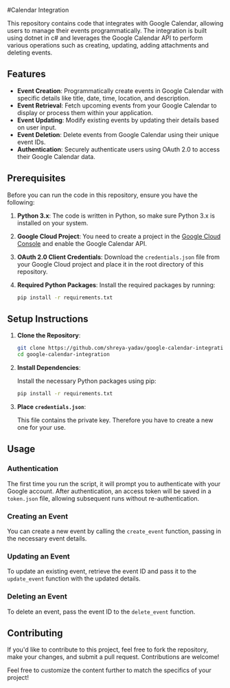 #Calendar Integration

This repository contains code that integrates with Google Calendar, allowing users to manage their events programmatically. The integration is built using dotnet in c# and leverages the Google Calendar API to perform various operations such as creating, updating, adding attachments and deleting events.

## Features

- **Event Creation**: Programmatically create events in Google Calendar with specific details like title, date, time, location, and description.
- **Event Retrieval**: Fetch upcoming events from your Google Calendar to display or process them within your application.
- **Event Updating**: Modify existing events by updating their details based on user input.
- **Event Deletion**: Delete events from Google Calendar using their unique event IDs.
- **Authentication**: Securely authenticate users using OAuth 2.0 to access their Google Calendar data.

## Prerequisites

Before you can run the code in this repository, ensure you have the following:

1. **Python 3.x**: The code is written in Python, so make sure Python 3.x is installed on your system.
2. **Google Cloud Project**: You need to create a project in the [Google Cloud Console](https://console.cloud.google.com/) and enable the Google Calendar API.
3. **OAuth 2.0 Client Credentials**: Download the `credentials.json` file from your Google Cloud project and place it in the root directory of this repository.
4. **Required Python Packages**: Install the required packages by running:

   ```bash
   pip install -r requirements.txt
   ```

## Setup Instructions

1. **Clone the Repository**:

   ```bash
   git clone https://github.com/shreya-yadav/google-calendar-integration.git
   cd google-calendar-integration
   ```

2. **Install Dependencies**:

   Install the necessary Python packages using pip:

   ```bash
   pip install -r requirements.txt
   ```

3. **Place `credentials.json`**:

   This file contains the private key. Therefore you have to create a new one for your use.


## Usage

### Authentication

The first time you run the script, it will prompt you to authenticate with your Google account. After authentication, an access token will be saved in a `token.json` file, allowing subsequent runs without re-authentication.

### Creating an Event

You can create a new event by calling the `create_event` function, passing in the necessary event details.

### Updating an Event

To update an existing event, retrieve the event ID and pass it to the `update_event` function with the updated details.

### Deleting an Event

To delete an event, pass the event ID to the `delete_event` function.

## Contributing

If you'd like to contribute to this project, feel free to fork the repository, make your changes, and submit a pull request. Contributions are welcome!



Feel free to customize the content further to match the specifics of your project!
